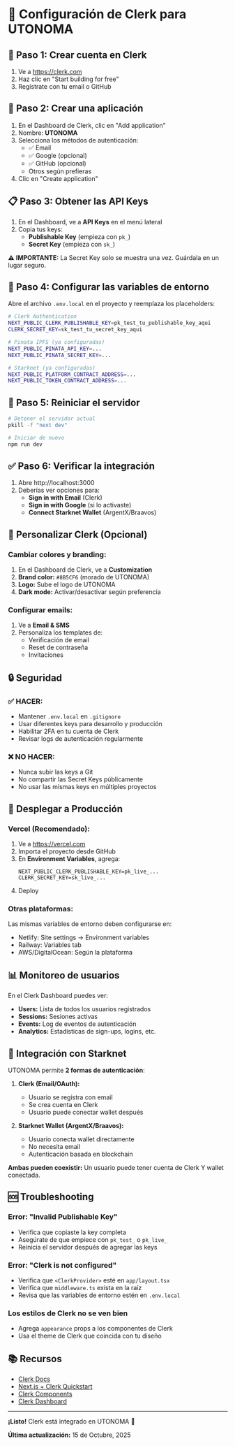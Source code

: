 # 🔐 Configuración de Clerk para UTONOMA

## 📝 Paso 1: Crear cuenta en Clerk

1. Ve a https://clerk.com
2. Haz clic en "Start building for free"
3. Regístrate con tu email o GitHub

## 🔑 Paso 2: Crear una aplicación

1. En el Dashboard de Clerk, clic en "Add application"
2. Nombre: **UTONOMA**
3. Selecciona los métodos de autenticación:
   - ✅ Email
   - ✅ Google (opcional)
   - ✅ GitHub (opcional)
   - Otros según prefieras
4. Clic en "Create application"

## 📋 Paso 3: Obtener las API Keys

1. En el Dashboard, ve a **API Keys** en el menú lateral
2. Copia tus keys:
   - **Publishable Key** (empieza con `pk_`)
   - **Secret Key** (empieza con `sk_`)

⚠️ **IMPORTANTE:** La Secret Key solo se muestra una vez. Guárdala en un lugar seguro.

## 🔧 Paso 4: Configurar las variables de entorno

Abre el archivo `.env.local` en el proyecto y reemplaza los placeholders:

```bash
# Clerk Authentication
NEXT_PUBLIC_CLERK_PUBLISHABLE_KEY=pk_test_tu_publishable_key_aqui
CLERK_SECRET_KEY=sk_test_tu_secret_key_aqui

# Pinata IPFS (ya configuradas)
NEXT_PUBLIC_PINATA_API_KEY=...
NEXT_PUBLIC_PINATA_SECRET_KEY=...

# Starknet (ya configuradas)
NEXT_PUBLIC_PLATFORM_CONTRACT_ADDRESS=...
NEXT_PUBLIC_TOKEN_CONTRACT_ADDRESS=...
```

## 🔄 Paso 5: Reiniciar el servidor

```bash
# Detener el servidor actual
pkill -f "next dev"

# Iniciar de nuevo
npm run dev
```

## ✅ Paso 6: Verificar la integración

1. Abre http://localhost:3000
2. Deberías ver opciones para:
   - **Sign in with Email** (Clerk)
   - **Sign in with Google** (si lo activaste)
   - **Connect Starknet Wallet** (ArgentX/Braavos)

## 🎨 Personalizar Clerk (Opcional)

### Cambiar colores y branding:

1. En el Dashboard de Clerk, ve a **Customization**
2. **Brand color:** `#8B5CF6` (morado de UTONOMA)
3. **Logo:** Sube el logo de UTONOMA
4. **Dark mode:** Activar/desactivar según preferencia

### Configurar emails:

1. Ve a **Email & SMS**
2. Personaliza los templates de:
   - Verificación de email
   - Reset de contraseña
   - Invitaciones

## 🔒 Seguridad

### ✅ HACER:
- Mantener `.env.local` en `.gitignore`
- Usar diferentes keys para desarrollo y producción
- Habilitar 2FA en tu cuenta de Clerk
- Revisar logs de autenticación regularmente

### ❌ NO HACER:
- Nunca subir las keys a Git
- No compartir las Secret Keys públicamente
- No usar las mismas keys en múltiples proyectos

## 🚀 Desplegar a Producción

### Vercel (Recomendado):

1. Ve a https://vercel.com
2. Importa el proyecto desde GitHub
3. En **Environment Variables**, agrega:
   ```
   NEXT_PUBLIC_CLERK_PUBLISHABLE_KEY=pk_live_...
   CLERK_SECRET_KEY=sk_live_...
   ```
4. Deploy

### Otras plataformas:

Las mismas variables de entorno deben configurarse en:
- Netlify: Site settings → Environment variables
- Railway: Variables tab
- AWS/DigitalOcean: Según la plataforma

## 📊 Monitoreo de usuarios

En el Clerk Dashboard puedes ver:
- **Users:** Lista de todos los usuarios registrados
- **Sessions:** Sesiones activas
- **Events:** Log de eventos de autenticación
- **Analytics:** Estadísticas de sign-ups, logins, etc.

## 🔗 Integración con Starknet

UTONOMA permite **2 formas de autenticación**:

1. **Clerk (Email/OAuth):**
   - Usuario se registra con email
   - Se crea cuenta en Clerk
   - Usuario puede conectar wallet después

2. **Starknet Wallet (ArgentX/Braavos):**
   - Usuario conecta wallet directamente
   - No necesita email
   - Autenticación basada en blockchain

**Ambas pueden coexistir:** Un usuario puede tener cuenta de Clerk Y wallet conectada.

## 🆘 Troubleshooting

### Error: "Invalid Publishable Key"
- Verifica que copiaste la key completa
- Asegúrate de que empiece con `pk_test_` o `pk_live_`
- Reinicia el servidor después de agregar las keys

### Error: "Clerk is not configured"
- Verifica que `<ClerkProvider>` esté en `app/layout.tsx`
- Verifica que `middleware.ts` exista en la raíz
- Revisa que las variables de entorno estén en `.env.local`

### Los estilos de Clerk no se ven bien
- Agrega `appearance` props a los componentes de Clerk
- Usa el theme de Clerk que coincida con tu diseño

## 📚 Recursos

- [Clerk Docs](https://clerk.com/docs)
- [Next.js + Clerk Quickstart](https://clerk.com/docs/quickstarts/nextjs)
- [Clerk Components](https://clerk.com/docs/components/overview)
- [Clerk Dashboard](https://dashboard.clerk.com)

---

**¡Listo!** Clerk está integrado en UTONOMA 🎉

**Última actualización:** 15 de Octubre, 2025

